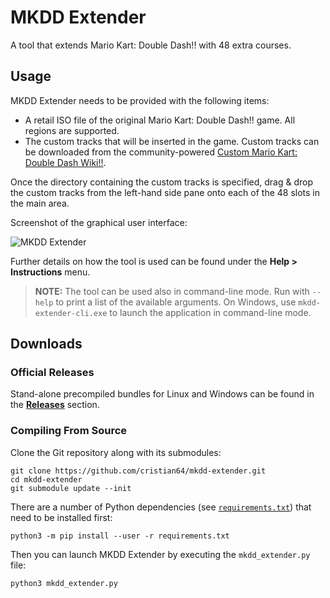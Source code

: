 # MKDD Extender

A tool that extends Mario Kart: Double Dash!! with 48 extra courses.

## Usage

MKDD Extender needs to be provided with the following items:

- A retail ISO file of the original Mario Kart: Double Dash!! game. All regions are supported.
- The custom tracks that will be inserted in the game. Custom tracks can be downloaded from the
  community-powered [Custom Mario Kart: Double Dash Wiki!!](https://mkdd.miraheze.org).

Once the directory containing the custom tracks is specified, drag & drop the custom tracks from
the left-hand side pane onto each of the 48 slots in the main area.

Screenshot of the graphical user interface:

![MKDD Extender](https://user-images.githubusercontent.com/1853278/178599784-8b3c92c4-46bc-4794-9742-1ef4ae35455b.png)

Further details on how the tool is used can be found under the **Help > Instructions** menu.

> **NOTE:** The tool can be used also in command-line mode. Run with `--help` to print a list of the
available arguments. On Windows, use `mkdd-extender-cli.exe` to launch the application in
command-line mode.

## Downloads

### Official Releases

Stand-alone precompiled bundles for Linux and Windows can be found in the
[**Releases**](https://github.com/cristian64/mkdd-extender/releases) section.

### Compiling From Source

Clone the Git repository along with its submodules:

```shell
git clone https://github.com/cristian64/mkdd-extender.git
cd mkdd-extender
git submodule update --init
```

There are a number of Python dependencies (see [`requirements.txt`](requirements.txt)) that need to
be installed first:

```shell
python3 -m pip install --user -r requirements.txt
```

Then you can launch MKDD Extender by executing the `mkdd_extender.py` file:

```shell
python3 mkdd_extender.py
```
